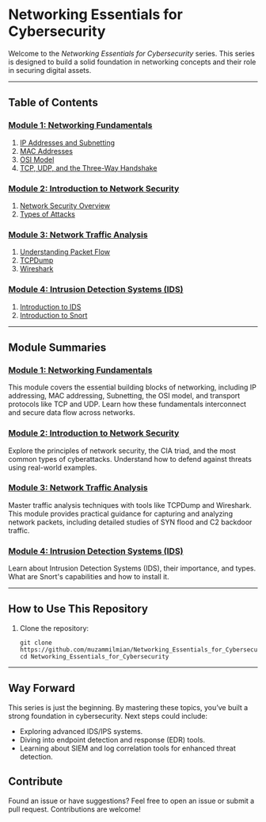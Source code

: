 # Networking Essentials for Cybersecurity

Welcome to the *Networking Essentials for Cybersecurity* series. This series is designed to build a solid foundation in networking concepts and their role in securing digital assets. 

---

## Table of Contents

### [Module 1: Networking Fundamentals](./Networking%20Fundamentals/)
1. [IP Addresses and Subnetting](./Networking%20Fundamentals/IP_Addresses_and_Subnetting.md)  
2. [MAC Addresses](./Networking%20Fundamentals/MAC_Addresses.md)  
3. [OSI Model](./Networking%20Fundamentals/OSI_Model.md)  
4. [TCP, UDP, and the Three-Way Handshake](./Networking%20Fundamentals/TCP_UDP_Handshake.md)  

### [Module 2: Introduction to Network Security](./Introduction%20to%20Network%20Security/)
1. [Network Security Overview](./Introduction%20to%20Network%20Security/Network_Security_Overview.md)  
2. [Types of Attacks](./Introduction%20to%20Network%20Security/Types_of_Attacks.md)  

### [Module 3: Network Traffic Analysis](./Network%20Traffic%20Analysis/)
1. [Understanding Packet Flow](./Network%20Traffic%20Analysis/Understanding_Packet_Flow.md)  
2. [TCPDump](./Network%20Traffic%20Analysis/TCPDump.md)  
3. [Wireshark](./Network%20Traffic%20Analysis/Wireshark.md)  

### [Module 4: Intrusion Detection Systems (IDS)](./IDS/)
1. [Introduction to IDS](./IDS/Introduction_to_IDS.md)  
2. [Introduction to Snort](./IDS/Introduction_to_Snort.md)  

---

## Module Summaries

### [Module 1: Networking Fundamentals](./Networking%20Fundamentals/)
This module covers the essential building blocks of networking, including IP addressing, MAC addressing, Subnetting, the OSI model, and transport protocols like TCP and UDP. Learn how these fundamentals interconnect and secure data flow across networks.  

### [Module 2: Introduction to Network Security](./Introduction%20to%20Network%20Security/)
Explore the principles of network security, the CIA triad, and the most common types of cyberattacks. Understand how to defend against threats using real-world examples.  

### [Module 3: Network Traffic Analysis](./Network%20Traffic%20Analysis/)
Master traffic analysis techniques with tools like TCPDump and Wireshark. This module provides practical guidance for capturing and analyzing network packets, including detailed studies of SYN flood and C2 backdoor traffic.  

### [Module 4: Intrusion Detection Systems (IDS)](./IDS/)
Learn about Intrusion Detection Systems (IDS), their importance, and types. What are Snort's capabilities and how to install it.

---

## How to Use This Repository

1. Clone the repository:  
   ```
   git clone https://github.com/muzammilmian/Networking_Essentials_for_Cybersecurity.git
   cd Networking_Essentials_for_Cybersecurity
    ```
---
## Way Forward
This series is just the beginning. By mastering these topics, you’ve built a strong foundation in cybersecurity. Next steps could include:
- Exploring advanced IDS/IPS systems.
- Diving into endpoint detection and response (EDR) tools.
- Learning about SIEM and log correlation tools for enhanced threat detection.

## Contribute
Found an issue or have suggestions? Feel free to open an issue or submit a pull request. Contributions are welcome!